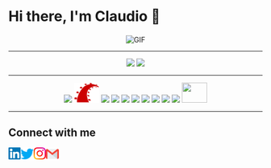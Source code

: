 # Hi there, I'm Claudio 👋


<div style="display: inline_block" align="center">
  <img align="center" alt="GIF" src="https://i.pinimg.com/originals/e4/26/70/e426702edf874b181aced1e2fa5c6cde.gif"/>
</div>

---

<div style="display: inline_block" align="center">
  <img height="170em" src="https://github-readme-stats.vercel.app/api?username=ClaudioFerreir&show_icons=true&&include_all_commits=true&count_private=true&theme=radical"/>
  <img height="170em" src="https://github-readme-stats.vercel.app/api/top-langs/?username=ClaudioFerreir&layout=compact&langs_count=20&theme=radical"/>
</div>

---

<div style="display: inline_block" align="center">
  <a src="https://www.ruby-lang.org/"><img src="https://img.icons8.com/color/48/000000/ruby-programming-language.png"/></a>
  <img height="40" width="50" src="https://raw.githubusercontent.com/devicons/devicon/master/icons/rails/rails-plain.svg">
  <a src="https://www.w3schools.com/html/"><img src="https://img.icons8.com/color/48/000000/html-5.png"/></a>
  <a src="https://www.w3schools.com/css/"><img src="https://img.icons8.com/color/48/000000/css3.png"/></a>
  <a src="https://getbootstrap.com/"><img src="https://img.icons8.com/color/48/000000/bootstrap.png"/></a>
  <a src="https://www.javascript.com/"><img src="https://img.icons8.com/color/48/000000/javascript.png"/></a>
  <a src="https://www.figma.com/"><img src="https://img.icons8.com/color/48/000000/figma.png"/></a>
  <a src="https://visualstudio.microsoft.com/"><img src="https://img.icons8.com/color/48/000000/visual-studio.png"/></a>
  <a src="https://github.com/"><img src="https://img.icons8.com/color/48/000000/github--v1.png"/></a>
  <a src="https://www.w3schools.com/html/"><img src="https://img.icons8.com/color/48/000000/heroku.png"/></a>
  <img height="40" width="50" src="https://cdn.jsdelivr.net/gh/devicons/devicon/icons/java/java-original.svg"/>
</div>

---

## Connect with me 
<div style="display: inline_block; text-align: center" align="center">
  <a href="https://www.linkedin.com/in/claudioferreirajr">
    <img align="left" alt="Claudio Ferreira | Linkedin" width="24px" src="https://github.com/SatYu26/SatYu26/blob/master/Assets/Linkedin.svg" />
  </a> &nbsp;&nbsp;
  <a href="#">
    <img align="left" alt="Claudio Ferreira | Twitter" width="26px" src="https://github.com/SatYu26/SatYu26/blob/master/Assets/Twitter.svg" />
  </a> &nbsp;&nbsp;
  <a href="https://www.instagram.com/claudioferreira.jr/">
    <img align="left" alt="Claudio Ferreira | Instagram" width="24px" src="https://github.com/SatYu26/SatYu26/blob/master/Assets/Instagram.svg" />
  </a> &nbsp;&nbsp;
  <a href="mailto:claudioferreirajr@hotmail.com">
    <img align="left" alt="Claudio Ferreira | Hotmail" width="26px" src="https://github.com/SatYu26/SatYu26/blob/master/Assets/Gmail.svg" />
  </a> 
</div><br />

 

